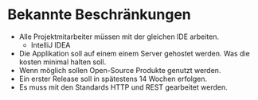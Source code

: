 # Bekannte Beschränkungen
* Alle Projektmitarbeiter müssen mit der gleichen IDE arbeiten.
    * IntelliJ IDEA
* Die Applikation soll auf einem einem Server gehostet werden. Was die kosten minimal halten soll.
* Wenn möglich sollen Open-Source Produkte genutzt werden.
* Ein erster Release soll in spätestens 14 Wochen erfolgen.
* Es muss mit den Standards HTTP und REST gearbeitet werden.
